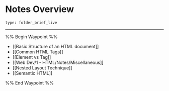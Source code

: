 # Notes Overview
 
```ccard
type: folder_brief_live
```
 
---

%% Begin Waypoint %%
- [[Basic Structure of an HTML document]]
- [[Common HTML Tags]]
- [[Element vs Tag]]
- [[Web Dev/1 - HTML/Notes/Miscellaneous]]
- [[Nested Layout Technique]]
- [[Semantic HTML]]

%% End Waypoint %%
